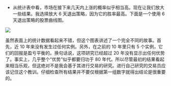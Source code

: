 <!--yml

分类：未分类

日期：2024-05-18 13:06:37

![量化边缘：为什么我总是比统计表看得更深](https://blogger.googleusercontent.com/img/b/R29vZ2xl/AVvXsEjuWcPc_HwUuumya8Qlv6ciIUzcl2TH0_Qn3Au3J4WCbzS8FUKtgGw3ObA78Kh64WHC1_msKwE3xch6cu01Z-V4HBwCPCJZvKeJXD5GueqfFRk5c7CCpj_PDWr2QqLdR-3Ydk735d1ApTD_/s1600-h/2010-1-10+png1.png)

# 量化边缘：为什么我总是比统计表看得更深

> 来源：[`quantifiableedges.blogspot.com/2010/01/why-i-always-look-deeper-than-stats.html#0001-01-01`](http://quantifiableedges.blogspot.com/2010/01/why-i-always-look-deeper-than-stats.html#0001-01-01)

当我说明一项研究时，最常展示的证据是一个像下面那样的统计表。但这不是我关注的全部，它也永远不会讲述完整的故事。在订阅信中，我经常会更详细地介绍一些研究。今晚我想举一个例子，这个研究的统计表我认为并不能很好地代表真相。

![](https://blogger.googleusercontent.com/img/b/R29vZ2xl/AVvXsEjuWcPc_HwUuumya8Qlv6ciIUzcl2TH0_Qn3Au3J4WCbzS8FUKtgGw3ObA78Kh64WHC1_msKwE3xch6cu01Z-V4HBwCPCJZvKeJXD5GueqfFRk5c7CCpj_PDWr2QqLdR-3Ydk735d1ApTD_/s1600-h/2010-1-10+png1.png

-->

-   从统计表中看，市场在接下来几天内上涨的概率似乎相当高。现在让我们放大一些结果。我选择放大 6 天退出策略，因为它的胜率最高。下面是一个使用 6 天退出策略的股票曲线图。

![](https://blogger.googleusercontent.com/img/b/R29vZ2xl/AVvXsEiSL84x3m4TwpV-LLhyphenhyphentrlByBHGN2mWLuOZN1jmviByFRa7qVr_HrNIroYqLrI21rmv6huFJxc2MV0QQewocASSdRk92dx1kj2NCR-YmBW6yjd5Hn3AHuw8bV_W3WwXv0t6Ph3OJGe4MmA_/s1600-h/2010-1-20+png2.png)

虽然表面上的统计数据看起来不错，但这个图表讲述了一个完全不同的故事。首先，近 10 年来没有发生过任何实例。另外，在之前的 10 年里只有 5 个实例，它们的回报是盈亏平衡的。换句话说，这项研究已经超过 20 年没有显示出任何优势了。事实上，几乎整个“优势”似乎都要归功于 80 年代。所以尽管最初的结果看起来相当乐观，但这绝对不是我会基于其进行交易的研究。进行自己研究的交易员应该记住这个教训。仔细检查所有结果并不要仅根据第一组数字就得出结论是很重要的。
